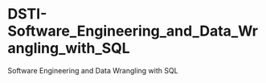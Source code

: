 # DSTI-Software_Engineering_and_Data_Wrangling_with_SQL
 Software Engineering and Data Wrangling with SQL
